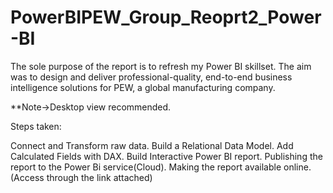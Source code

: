 # PowerBIPEW_Group_Reoprt2_Power-BI
The sole purpose of the report is to refresh my Power BI skillset. The aim was to design and deliver professional-quality, end-to-end business intelligence solutions for PEW, a global manufacturing company.


**Note->Desktop view recommended.

Steps taken:

Connect and Transform raw data.
Build a Relational Data Model.
Add Calculated Fields with DAX.
Build Interactive Power BI report.
Publishing the report to the Power Bi service(Cloud).
Making the report available online. (Access through the link attached)
